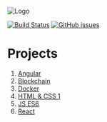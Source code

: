 ![Logo][Logo]

[![Build Status][Status]](https://travis-ci.org/tacsio/alura)
[![GitHub issues][Issues]](https://github.com/tacsio/alura/issues)

Projects
=========

1. [Angular](angular/)
2. [Blockchain](blockchain/)
3. [Docker](docker/)
4. [HTML & CSS 1](html-ccs-1/)
5. [JS ES6](js-es6/)
6. [React](react/)


[Logo]: https://i1.wp.com/blog.caelum.com.br/wp-content/uploads/2015/01/logo-alura-preto-400x.png?w=200
[Issues]: https://img.shields.io/github/issues/tacsio/alura.svg
[Status]: https://travis-ci.org/tacsio/alura.svg?branch=master
